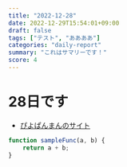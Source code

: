 ```yaml
---
title: "2022-12-28"
date: 2022-12-29T15:54:01+09:00
draft: false
tags: ["テスト", "ああああ"]
categories: "daily-report"
summary: "これはサマリーです！"
score: 4
---
```


# 28日です
- [ぴよぱんまんのサイト](https://piyopanman.com)

```javascript:sample.js
function sampleFunc(a, b) {
    return a + b;
}
```